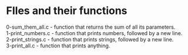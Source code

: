 <h1>FIles and their functions</h1>
<p>
0-sum_them_all.c - function that returns the sum of all its parameters.<br>
1-print_numbers.c - function that prints numbers, followed by a new line.<br>
2-print_strings.c - function that prints strings, followed by a new line.<br>
3-print_all.c - function that prints anything.<br>
</p>